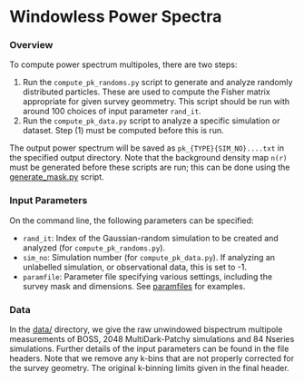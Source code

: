 # Windowless Power Spectra

### Overview

To compute power spectrum multipoles, there are two steps:
1. Run the ```compute_pk_randoms.py``` script to generate and analyze randomly distributed particles. These are used to compute the Fisher matrix appropriate for given survey geommetry. This script should be run with around 100 choices of input parameter ```rand_it```. 
2. Run the ```compute_pk_data.py``` script to analyze a specific simulation or dataset. Step (1) must be computed before this is run. 

The output power spectrum will be saved as ```pk_{TYPE}{SIM_NO}....txt``` in the specified output directory. Note that the background density map ```n(r)``` must be generated before these scripts are run; this can be done using the [generate_mask.py](../generate_mask.py) script.

### Input Parameters
On the command line, the following parameters can be specified:
- ```rand_it```: Index of the Gaussian-random simulation to be created and analyzed (for ```compute_pk_randoms.py```).
- ```sim_no```: Simulation number (for ```compute_pk_data.py```). If analyzing an unlabelled simulation, or observational data, this is set to -1.
- ```paramfile```: Parameter file specifying various settings, including the survey mask and dimensions. See [paramfiles](../paramfiles) for examples.

### Data

In the [data/](data) directory, we give the raw unwindowed bispectrum multipole measurements of BOSS, 2048 MultiDark-Patchy simulations and 84 Nseries simulations. Further details of the input parameters can be found in the file headers. Note that we remove any k-bins that are not properly corrected for the survey geometry. The original k-binning limits given in the final header.
